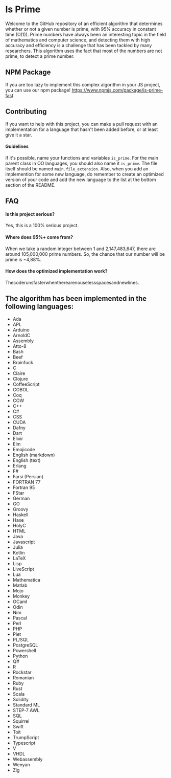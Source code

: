# Is Prime

Welcome to the GitHub repository of an efficient algorithm that determines whether or not a given number is prime, with 95% accuracy in constant time (O(1)). Prime numbers have always been an interesting topic in the field of mathematics and computer science, and detecting them with high accuracy and efficiency is a challenge that has been tackled by many researchers. This algorithm uses the fact that most of the numbers are not prime, to detect a prime number.

## NPM Package
If you are too lazy to implement this complex algorithm in your JS project, you can use our npm package! https://www.npmjs.com/package/is-prime-fast

## Contributing

If you want to help with this project, you can make a pull request with an implementation for a language that hasn't been added before, or at least give it a star.

#### Guidelines

If it's possible, name your functions and variables `is_prime`. For the main parent class in OO languages, you should also name it `is_prime`. The file itself should be named `main.file_extension`. Also, when you add an implemention for some new language, do remember to create an optimized version of your code and add the new language to the list at the bottom section of the README.

## FAQ

#### Is this project serious?

Yes, this is a 100% serious project.

#### Where does 95%+ come from?

When we take a random integer between 1 and 2,147,483,647, there are around 105,000,000 prime numbers. So, the chance that our number will be prime is ~4,88%.

#### How does the optimized implementation work?

Thecoderunsfasterwhentherearenouselessspacesandnewlines.

## The algorithm has been implemented in the following languages:

- Ada
- APL
- Arduino
- ArnoldC
- Assembly
- Atto-8
- Bash
- Beef
- Brainfuck
- C
- Claire
- Clojure
- CoffeeScript
- COBOL
- Coq
- COW
- C++
- C#
- CSS
- CUDA
- Dafny
- Dart
- Elixir
- Elm
- Emojicode
- English (markdown)
- English (text)
- Erlang
- F#
- Farsi (Persian)
- FORTRAN 77
- Fortran 95
- FStar
- German
- GO
- Groovy
- Haskell
- Haxe
- HolyC
- HTML
- Java
- Javascript
- Julia
- Kotlin
- LaTeX
- Lisp
- LiveScript
- Lua
- Mathematica
- Matlab
- Mojo
- Monkey
- OCaml
- Odin
- Nim
- Pascal
- Perl
- PHP
- Piet
- PL/SQL
- PostgreSQL
- Powershell
- Python
- Q#
- R
- Rockstar
- Romanian
- Ruby
- Rust
- Scala
- Solidity
- Standard ML
- STEP-7 AWL
- SQL
- Squirrel
- Swift
- Toit
- TrumpScript
- Typescript
- V
- VHDL
- Webassembly
- Wenyan
- Zig
